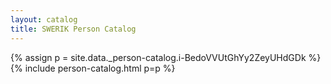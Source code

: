 ```yaml
---
layout: catalog
title: SWERIK Person Catalog
---
```

{% assign p = site.data._person-catalog.i-BedoVVUtGhYy2ZeyUHdGDk %}
{% include person-catalog.html p=p %}

